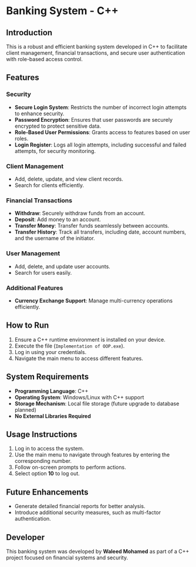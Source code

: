 # Banking System - C++

## Introduction

This is a robust and efficient banking system developed in C++ to facilitate client management, financial transactions, and secure user authentication with role-based access control.

## Features

### Security

- **Secure Login System**: Restricts the number of incorrect login attempts to enhance security.
- **Password Encryption**: Ensures that user passwords are securely encrypted to protect sensitive data.
- **Role-Based User Permissions**: Grants access to features based on user roles.
- **Login Register**: Logs all login attempts, including successful and failed attempts, for security monitoring.

### Client Management

- Add, delete, update, and view client records.
- Search for clients efficiently.

### Financial Transactions

- **Withdraw**: Securely withdraw funds from an account.
- **Deposit**: Add money to an account.
- **Transfer Money**: Transfer funds seamlessly between accounts.
- **Transfer History**: Track all transfers, including date, account numbers, and the username of the initiator.

### User Management

- Add, delete, and update user accounts.
- Search for users easily.

### Additional Features

- **Currency Exchange Support**: Manage multi-currency operations efficiently.

## How to Run

1. Ensure a C++ runtime environment is installed on your device.
2. Execute the file (`Implementation of OOP.exe`).
3. Log in using your credentials.
4. Navigate the main menu to access different features.

## System Requirements

- **Programming Language**: C++
- **Operating System**: Windows/Linux with C++ support
- **Storage Mechanism**: Local file storage (future upgrade to database planned)
- **No External Libraries Required**

## Usage Instructions

1. Log in to access the system.
2. Use the main menu to navigate through features by entering the corresponding number.
3. Follow on-screen prompts to perform actions.
4. Select option **10** to log out.

## Future Enhancements

- Generate detailed financial reports for better analysis.
- Introduce additional security measures, such as multi-factor authentication.

## Developer

This banking system was developed by **Waleed Mohamed** as part of a C++ project focused on financial systems and security.
